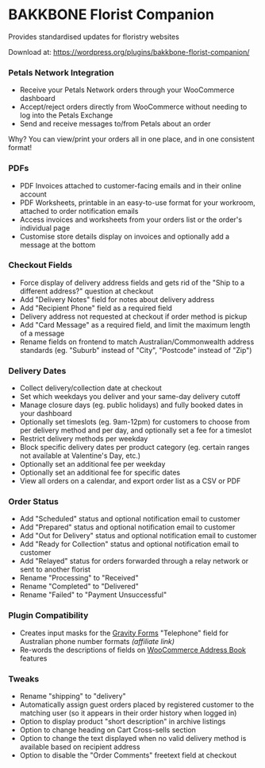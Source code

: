 # BAKKBONE Florist Companion
Provides standardised updates for floristry websites

Download at: https://wordpress.org/plugins/bakkbone-florist-companion/

### Petals Network Integration

* Receive your Petals Network orders through your WooCommerce dashboard
* Accept/reject orders directly from WooCommerce without needing to log into the Petals Exchange
* Send and receive messages to/from Petals about an order

Why? You can view/print your orders all in one place, and in one consistent format!

### PDFs

* PDF Invoices attached to customer-facing emails and in their online account
* PDF Worksheets, printable in an easy-to-use format for your workroom, attached to order notification emails
* Access invoices and worksheets from your orders list or the order's individual page
* Customise store details display on invoices and optionally add a message at the bottom

### Checkout Fields

* Force display of delivery address fields and gets rid of the "Ship to a different address?" question at checkout
* Add "Delivery Notes" field for notes about delivery address
* Add "Recipient Phone" field as a required field
* Delivery address not requested at checkout if order method is pickup
* Add "Card Message" as a required field, and limit the maximum length of a message
* Rename fields on frontend to match Australian/Commonwealth address standards (eg. "Suburb" instead of "City", "Postcode" instead of "Zip")

### Delivery Dates

* Collect delivery/collection date at checkout
* Set which weekdays you deliver and your same-day delivery cutoff
* Manage closure days (eg. public holidays) and fully booked dates in your dashboard
* Optionally set timeslots (eg. 9am-12pm) for customers to choose from per delivery method and per day, and optionally set a fee for a timeslot
* Restrict delivery methods per weekday
* Block specific delivery dates per product category (eg. certain ranges not available at Valentine's Day, etc.)
* Optionally set an additional fee per weekday
* Optionally set an additional fee for specific dates
* View all orders on a calendar, and export order list as a CSV or PDF

### Order Status

* Add "Scheduled" status and optional notification email to customer
* Add "Prepared" status and optional notification email to customer
* Add "Out for Delivery" status and optional notification email to customer
* Add "Ready for Collection" status and optional notification email to customer
* Add "Relayed" status for orders forwarded through a relay network or sent to another florist
* Rename "Processing" to "Received"
* Rename "Completed" to "Delivered"
* Rename "Failed" to "Payment Unsuccessful"

### Plugin Compatibility

* Creates input masks for the [Gravity Forms](https://rocketgenius.pxf.io/bakkbone) "Telephone" field for Australian phone number formats _(affiliate link)_
* Re-words the descriptions of fields on [WooCommerce Address Book](https://wordpress.org/plugins/woo-address-book/) features

### Tweaks

* Rename "shipping" to "delivery"
* Automatically assign guest orders placed by registered customer to the matching user (so it appears in their order history when logged in)
* Option to display product "short description" in archive listings
* Option to change heading on Cart Cross-sells section
* Option to change the text displayed when no valid delivery method is available based on recipient address
* Option to disable the "Order Comments" freetext field at checkout
